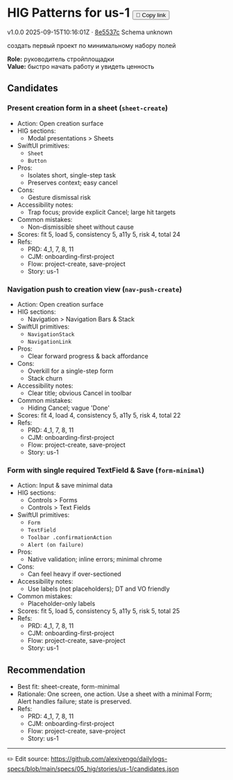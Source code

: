 # HIG Patterns for us-1 <button class="copy-link" aria-label="Copy page link" onclick="window.spechubCopyLink && window.spechubCopyLink()">🔗 Copy link</button>

<p class="badges">
  <span class="badge version">v1.0.0</span>
  <span class="badge build">2025-09-15T10:16:01Z · <a href="https://github.com/alexivengo/dailylogs-specs/commit/8e5537c" target="_blank" rel="noopener" class="sha">8e5537c</a></span>
  <span class="badge schema unknown">Schema unknown</span>
</p>

создать первый проект по минимальному набору полей

**Role:** руководитель стройплощадки  
**Value:** быстро начать работу и увидеть ценность

## Candidates
### Present creation form in a sheet (`sheet-create`)
- Action: Open creation surface
- HIG sections:
  - Modal presentations > Sheets
- SwiftUI primitives:
  - `Sheet`
  - `Button`
- Pros:
  - Isolates short, single-step task
  - Preserves context; easy cancel
- Cons:
  - Gesture dismissal risk
- Accessibility notes:
  - Trap focus; provide explicit Cancel; large hit targets
- Common mistakes:
  - Non-dismissible sheet without cause
- Scores: fit 5, load 5, consistency 5, a11y 5, risk 4, total 24
- Refs:
  - PRD: 4_1, 7, 8, 11
  - CJM: onboarding-first-project
  - Flow: project-create, save-project
  - Story: us-1

### Navigation push to creation view (`nav-push-create`)
- Action: Open creation surface
- HIG sections:
  - Navigation > Navigation Bars & Stack
- SwiftUI primitives:
  - `NavigationStack`
  - `NavigationLink`
- Pros:
  - Clear forward progress & back affordance
- Cons:
  - Overkill for a single-step form
  - Stack churn
- Accessibility notes:
  - Clear title; obvious Cancel in toolbar
- Common mistakes:
  - Hiding Cancel; vague 'Done'
- Scores: fit 4, load 4, consistency 5, a11y 5, risk 4, total 22
- Refs:
  - PRD: 4_1, 7, 8, 11
  - CJM: onboarding-first-project
  - Flow: project-create, save-project
  - Story: us-1

### Form with single required TextField & Save (`form-minimal`)
- Action: Input & save minimal data
- HIG sections:
  - Controls > Forms
  - Controls > Text Fields
- SwiftUI primitives:
  - `Form`
  - `TextField`
  - `Toolbar .confirmationAction`
  - `Alert (on failure)`
- Pros:
  - Native validation; inline errors; minimal chrome
- Cons:
  - Can feel heavy if over-sectioned
- Accessibility notes:
  - Use labels (not placeholders); DT and VO friendly
- Common mistakes:
  - Placeholder-only labels
- Scores: fit 5, load 5, consistency 5, a11y 5, risk 5, total 25
- Refs:
  - PRD: 4_1, 7, 8, 11
  - CJM: onboarding-first-project
  - Flow: project-create, save-project
  - Story: us-1


## Recommendation
- Best fit: sheet-create, form-minimal
- Rationale: One screen, one action. Use a sheet with a minimal Form; Alert handles failure; state is preserved.
- Refs:
  - PRD: 4_1, 7, 8, 11
  - CJM: onboarding-first-project
  - Flow: project-create, save-project
  - Story: us-1

---
✏️ Edit source: https://github.com/alexivengo/dailylogs-specs/blob/main/specs/05_hig/stories/us-1/candidates.json